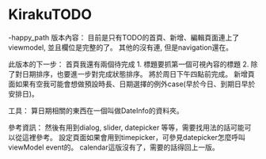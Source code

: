 # KirakuTODO
-happy_path
版本內容：
目前是只有TODO的首頁、新增、編輯頁面連上了viewmodel, 並且欄位是完整的了。
其他的沒有連, 但是navigation還在。

此版本的下一步：
首頁我還有兩個待完成  1. 標題要抓第一個可視內容的標題 2. 除了對日期排序，也要進一步對完成狀態排序。
將於周日下午四點前完成。
新增頁面如果有空我可能會想做預設時長、日期選擇的例外case(早於今日、到期日早於安排日)。

工具：
算日期相關的東西在一個叫做DateInfo的資料夾。

參考資訊：
然後有用到dialog, slider, datepicker 等等，需要找用法的話可能可以從這裡參考。
設定頁面如果會用到timepicker，可參見datepicker怎麼呼叫viewModel event的。
calendar這版沒有了，需要的話得回上一版。
